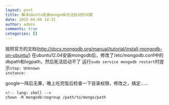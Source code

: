```yaml
---
layout: post
title: 解决ubuntu安装mongodb无法启动的问题
date: 2015-04-08 14:31
author: admin
comments: true
categories: []
---
```

按照官方的文档(http://docs.mongodb.org/manual/tutorial/install-mongodb-on-ubuntu/)
在ubuntu12.04安装mongodb后，修改了/etc/mongodb.conf中的dbpath和logpath，然后死活启动不了
运行<code>sudo service mongodb restart</code>时提示<code>stop: Unknown instance:</code>

google一阵后无果，晚上吃完饭后检查一下目录权限，修改之，搞定……
<pre><code>&lt;!-- lang: shell --&gt;
chown -R mongodb:nogroup /path/to/mongo/path</code></pre>
